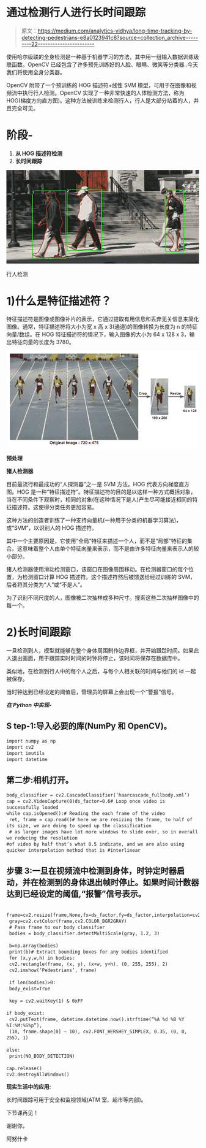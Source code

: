 # 通过检测行人进行长时间跟踪

> 原文：<https://medium.com/analytics-vidhya/long-time-tracking-by-detecting-pedestrians-e8a0123941c8?source=collection_archive---------22----------------------->

使用哈尔级联的全身检测是一种基于机器学习的方法，其中用一组输入数据训练级联函数。OpenCV 已经包含了许多预先训练好的人脸、眼睛、微笑等分类器..今天我们将使用全身分类器。

OpenCV 附带了一个预训练的 HOG 描述符+线性 SVM 模型，可用于在图像和视频流中执行行人检测。OpenCV 实现了一种非常快速的人体检测方法，称为 HOG(梯度方向直方图)。这种方法被训练来检测行人，行人是大部分站着的人，并且完全可见。

# 阶段-

1.  **从 HOG 描述符检测**
2.  **长时间跟踪**

![](img/5bdd7e47e5a2354b543345ec30c197ba.png)

行人检测

# 1)什么是特征描述符？

特征描述符是图像或图像补片的表示，它通过提取有用信息和丢弃无关信息来简化图像。通常，特征描述符将大小为宽 x 高 x 3(通道)的图像转换为长度为 n 的特征向量/数组。在 HOG 特征描述符的情况下，输入图像的大小为 64 x 128 x 3，输出特征向量的长度为 3780。

![](img/7a3f00ff46872ac76a995fab92ca59dd.png)

**预处理**

**猪人检测器**

目前最流行和最成功的“人探测器”之一是 SVM 方法。HOG 代表方向梯度直方图。HOG 是一种“特征描述符”。特征描述符的目的是以这样一种方式概括对象，当在不同条件下观察时，相同的对象(在这种情况下是人)产生尽可能接近相同的特征描述符。这使得分类任务更加容易。

这种方法的创造者训练了一种支持向量机(一种用于分类的机器学习算法)，或“SVM”，以识别人的 HOG 描述符。

其中一个主要原因是，它使用“全局”特征来描述一个人，而不是“局部”特征的集合。这意味着整个人由单个特征向量来表示，而不是由许多特征向量来表示人的较小部分。

猪人检测器使用滑动检测窗口，该窗口在图像周围移动。在检测器窗口的每个位置，为检测窗口计算 HOG 描述符。这个描述符然后被馈送给经过训练的 SVM，后者将其分类为“人”或“不是人”。

为了识别不同尺度的人，图像被二次抽样成多种尺寸。搜索这些二次抽样图像中的每一个。

# 2)长时间跟踪

一旦检测到人，模型就能够在整个身体周围制作边界框，并开始跟踪时间。如果此人退出画面，用于跟踪实时时间的时钟将停止，该时间将保存在数据库中。

类似地，在检测到行人中的每个人之后，与每个人相关联的时间与他们的 id 一起被保存。

当时钟达到已经设定的阈值后，管理员的屏幕上会出现一个“警报”信号。

***在 Python 中实现-***

## S tep-1:导入必要的库(NumPy 和 OpenCV)。

```
import numpy as np
import cv2
import imutils
import datetime
```

## 第二步:相机打开。

```
body_classifier = cv2.CascadeClassifier(‘haarcascade_fullbody.xml’)
cap = cv2.VideoCapture(0)ds_factor=0.6# Loop once video is successfully loaded
while cap.isOpened():# Reading the each frame of the video 
 ret, frame = cap.read()# here we are resizing the frame, to half of its size, we are doing to speed up the classification
 # as larger images have lot more windows to slide over, so in overall we reducing the resolution
#of video by half that’s what 0.5 indicate, and we are also using quicker interpolation method that is #interlinear
```

## 步骤 3:一旦在视频流中检测到身体，时钟定时器启动，并在检测到的身体退出帧时停止。如果时间计数器达到已经设定的阈值,“报警”信号表示。

```
 frame=cv2.resize(frame,None,fx=ds_factor,fy=ds_factor,interpolation=cv2.INTER_AREA)
 gray=cv2.cvtColor(frame,cv2.COLOR_BGR2GRAY)
 # Pass frame to our body classifier
 bodies = body_classifier.detectMultiScale(gray, 1.2, 3)

 b=np.array(bodies)
 print(b)# Extract bounding boxes for any bodies identified
 for (x,y,w,h) in bodies:
 cv2.rectangle(frame, (x, y), (x+w, y+h), (0, 255, 255), 2)
 cv2.imshow(‘Pedestrians’, frame)

 if len(bodies)>0:
 body_exist=True

 key = cv2.waitKey(1) & 0xFF

if body_exist:
 cv2.putText(frame, datetime.datetime.now().strftime(“%A %d %B %Y %I:%M:%S%p”),
 (10, frame.shape[0] — 10), cv2.FONT_HERSHEY_SIMPLEX, 0.35, (0, 0, 255), 1)

else:
 print(NO_BODY_DETECTION)

cap.release()
cv2.destroyAllWindows()
```

**现实生活中的应用:**

长时间跟踪可用于安全和监视领域(ATM 室、超市等内部)。

下节课再见！

谢谢你，

阿努什卡